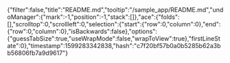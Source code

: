 {"filter":false,"title":"README.md","tooltip":"/sample_app/README.md","undoManager":{"mark":-1,"position":-1,"stack":[]},"ace":{"folds":[],"scrolltop":0,"scrollleft":0,"selection":{"start":{"row":0,"column":0},"end":{"row":0,"column":0},"isBackwards":false},"options":{"guessTabSize":true,"useWrapMode":false,"wrapToView":true},"firstLineState":0},"timestamp":1599283342838,"hash":"c7f20bf57b0a0b5285b62a3bb56806fb7a9d9617"}